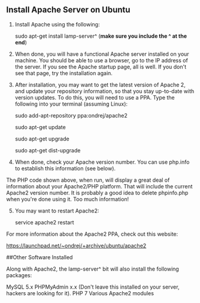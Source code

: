 ## Install Apache Server on Ubuntu

1. Install Apache using the following:

	sudo apt-get install lamp-server^ (__make sure you include the ^ at the end__)
	
2. When done, you will have a functional Apache server installed on your machine. You should be able to use a browser, go to the IP address of the server. If you see the Apache startup page, all is well. If you don't see that page, try the installation again.

3. After installation, you may want to get the latest version of Apache 2, and update your repository information, so that you stay up-to-date with version updates. To do this, you will need to use a PPA. Type the following into your terminal (assuming Linux):

	sudo add-apt-repository ppa:ondrej/apache2
	
	sudo apt-get update
	
	sudo apt-get upgrade
	
	sudo apt-get dist-upgrade
	
	
4. When done, check your Apache version number. You can use php.info to establish this information (see below).

	<?php
	phpinfo();
	?>

The PHP code shown above, when run, will display a great deal of information about your Apache2/PHP platform. That will include the current Apache2 version number. It is probably a good idea to delete phpinfo.php when you're done using it. Too much information!

5. You may want to restart Apache2:

	service apache2 restart
	
For more information about the Apache2 PPA, check out this website:

https://launchpad.net/~ondrej/+archive/ubuntu/apache2

##Other Software Installed

Along with Apache2, the lamp-server^ bit will also install the following packages:

MySQL 5.x
PHPMyAdmin x.x (Don't leave this installed on your server, hackers are looking for it).
PHP 7
Various Apache2 modules
